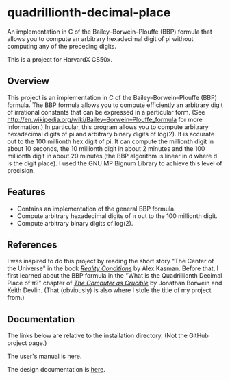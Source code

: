<h1>quadrillionth-decimal-place</h1>
An implementation in C of the Bailey–Borwein–Plouffe (BBP) formula that allows you to compute an arbitrary hexadecimal digit of pi without computing any of the preceding digits.

This is a project for HarvardX CS50x.

<h2>Overview</h2>

This project is an implementation in C of the Bailey–Borwein–Plouffe (BBP) formula. The BBP formula allows 
you to compute efficiently an arbitrary digit of irrational constants that can be expressed in a particular 
form. (See http://en.wikipedia.org/wiki/Bailey–Borwein–Plouffe_formula for more information.) In particular,
this program allows you to compute arbitrary hexadecimal digits of pi and arbitrary binary digits of 
log(2). It is accurate out to the 100 millionth hex digit of pi. It can compute the millionth digit in 
about 10 seconds, the 10 millionth digit in about 2 minutes and the 100 millionth digit in about 
20 minutes (the BBP algorithm is linear in d where d is the digit place). I used the GNU MP Bignum 
Library to achieve this level of precision.

<h2>Features</h2>
<ul>
    <li>
        Contains an implementation of the general BBP formula.
    </li>
    <li>
        Compute arbitrary hexadecimal digits of &pi; out to the 100 millionth digit.
    </li>
    <li>
        Compute arbitrary binary digits of log(2).
    </li>
</ul>

<h2>References</h2>
I was inspired to do this project by reading the short story "The Center of the Universe"
in the book 
<a href="http://www.amazon.com/Reality-Conditions-Short-Mathematical-Fiction/dp/0883855526">
<i>Reality Conditions</i></a> by Alex Kasman.  Before that, I first learned about 
the BBP formula in the "What is the Quadrillionth Decimal Place of &pi;?" chapter
of 
<a href="http://www.amazon.com/Computer-Crucible-Introduction-Experimental-Mathematics/dp/1568813430">
<i>The Computer as Crucible</i></a> by Jonathan Borwein and Keith Devlin.  (That (obviously) 
is
also where I stole the title of my project from.)


<h2>Documentation</h2>

The links below are relative to the installation directory.  (Not the GitHub project page.)

The user's manual is [here](./doc/documentation.html).

The design documentation is [here](./doc/documentation.html).


